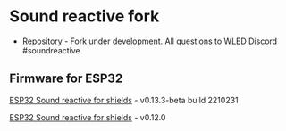 # Sound reactive fork

- [Repository](https://github.com/atuline/WLED) - Fork under development. All questions to WLED Discord #soundreactive

## Firmware for ESP32

[ESP32 Sound reactive for shields](https://github.com/srg74/WLED-wemos-shield/tree/master/resources/Firmware/Sound_reactive/v0.13.3-beta) - v0.13.3-beta build 2210231

[ESP32 Sound reactive for shields](https://github.com/srg74/WLED-wemos-shield/tree/master/resources/Firmware/Sound_reactive/v0.12.0) - v0.12.0
